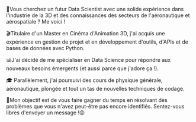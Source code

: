 🔎Vous cherchez un futur Data Scientist avec une solide expérience dans l'industrie de la 3D et des connaissances des secteurs de l'aéronautique et aérospatiale ? Me voici !

🎬Titulaire d'un Master en Cinéma d'Animation 3D, j'ai acquis une expérience en gestion de projet et en développement d'outils, d'APIs et de bases de données avec Python.

📊J'ai décidé de me spécialiser en Data Science pour répondre aux nouveaux besoins émergents (et aussi parce que j'adore ça !).

🎓 Parallèlement, j'ai poursuivi des cours de physique générale, aéronautique, plongée et tout un tas de nouvelles techniques de codage.


📌Mon objectif est de vous faire gagner du temps en résolvant des problèmes que vous n'avez peut-être pas encore identifiés.
Sentez-vous libres d'envoyer un message !😉
